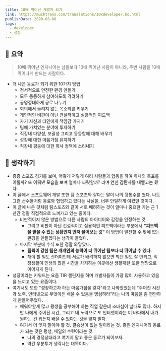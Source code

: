```yaml
---
title: 10배 뛰어난 개발자 되기 
link: https://muchtrans.com/translations/10xdeveloper.ko.html
publishDate: 2020-08-08
tags:
  - developer
  - 성장
---
```

## 📝 요약 

> 10배 뛰어난 엔지니어는 남들보다 10배 뛰어난 사람이 아니라, 주변 사람을 10배 뛰어나게 만드는 사람이다.  

- 더 나은 동료가 되기 위한 10가지 방법
  - 정서적으로 안전한 환경 만들기
  - 모두 동등하게 참여하도록 격려하기
  - 공명정대하게 공로 나누기
  - 회의에서 들리지 않는 목소리를 키우기
  - 개인적인 비판이 아닌 건설적이고 실용적인 피드백
  - 자기 자신과 타인에게 책임감 가지기 
  - 팀에 가치있는 분야에 투자하기
  - 직장내 다양성, 포괄성 그리고 동등함에 대해 배우기
  - 성장에 대한 마음가짐 유지하기  
  - 직장내 평등에 대한 회사 정책에 소리내기  



## 🤔 생각하기  
- 종종 스포츠 경기를 보며, 어떻게 저렇게 여러 사람들과 협동을 하여 하나의 목표를 이룰까? 또 이뤄낸 모습을 보며 얼마나 짜릿할까? 라며 연신 감탄사를 내뱉고는 했다.  
- 이 글에서 소프트웨어 개발 또한 팀 스포츠와 같다는 말이 나의 뒷통수를 쳤다. 나도 그런 선수들처럼 동료와 협업하고 있다는 사실을, 너무 안일하게 여겼던 것이다.  
- 이 글에 나온 것처럼 팀스포츠와 같이 서로 배려하는 것이 얼마나 중요한 가는 근 1년간 정말 직접적으로 느껴가고 있는 중이다.   
  - 비판적이지 않은 방법으로 다른 사람의 아이디어와 감정을 인정하는 것  
    - 그리고 비판이 아닌 건설적이고 실용적인 피드백이라는 부분에서 **"피드백을 받을 수 있는 상황인지 먼저 물어보는 것"** 이 방법이 발전할 수 밖에 없는 환경을 만들겠다는 생각이 들었다.  
  - 마지막 부분에 수식 또한 정말 와닿았다.  
    - **팀웍이 강한 팀은 개개인의 능력이 더 뛰어난 팀보다 더 뛰어날 수 있다.** 
    - 해야 할 일도 산더미인데 서로가 배려하지 않으면 되던 일도 잘 안되고, 직장생활이 인생의 많은 시간을 차지하는 이곳에선 생활패턴 또한 엉망으로 이어지게 된다.    
- 성장이라는 키워드는 요즘 TIR 챌린지를 하며 개발자들이 가장 많이 사용하고 있음을 느끼고 있는 요즘이다.  
- 여기서도 또한 "성장하고자 하는 마음가짐을 갖자"라고 나와있었는데 "주어진 시간과 노력, 인터넷으로 무엇이든 배울 수 있음을 명심하라"라는 나의 마음을 좀 편안하게 만들어주었다.  
  - 배워야할게 많고 평생을 공부해야 하는 직업 같은데 조바심이 날때도 많다. 하지만 나에게 주어진 시간, 그리고 내 노력으로 또 인터넷이라는 이 바다에서 내가 원하는 건 뭐든지 배울 수 있다는 것을 잊지 말자.   
  - 여기서 더 잊지 말아야 할 것. 결승선이 없는 일이라는 것. 좋은 엔지니어와 동료가 되는 것은 평생, 매일의 수련이라는 것.
    - 나의 경쟁상대라고 여기지 말고 좋은 동료가 되어보자.  
    - 약간 우분투가 생각나는 대목이다.  